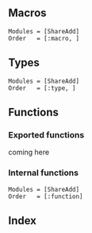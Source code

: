 ## Macros

```@autodocs
Modules = [ShareAdd]
Order   = [:macro, ]
```

## Types

```@autodocs
Modules = [ShareAdd]
Order   = [:type, ]
```

## Functions

### Exported functions

coming here

### Internal functions

```@autodocs
Modules = [ShareAdd]
Order   = [:function]
```

## Index

```@index
```